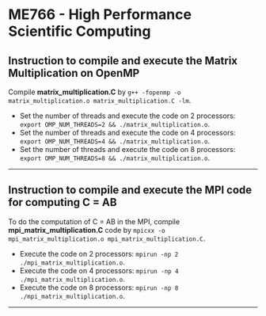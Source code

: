 # ME766 - High Performance Scientific Computing 

##  Instruction to compile and execute the Matrix Multiplication on OpenMP

Compile **matrix_multiplication.C** by `g++ -fopenmp -o matrix_multiplication.o matrix_multiplication.C -lm`. 
- Set the number of threads and execute the code on 2 processors: `export OMP_NUM_THREADS=2 && ./matrix_multiplication.o`.
- Set the number of threads and execute the code on 4 processors: `export OMP_NUM_THREADS=4 && ./matrix_multiplication.o`.
- Set the number of threads and execute the code on 8 processors: `export OMP_NUM_THREADS=8 && ./matrix_multiplication.o`.

---
## Instruction to compile and execute the MPI code for computing C = AB

To do the computation of C = AB in the MPI, compile **mpi_matrix_multiplication.C** code by `mpicxx -o mpi_matrix_multiplication.o mpi_matrix_multiplication.C`. 
- Execute the code on 2 processors: `mpirun -np 2 ./mpi_matrix_multiplication.o`.
- Execute the code on 4 processors: `mpirun -np 4 ./mpi_matrix_multiplication.o`.
- Execute the code on 8 processors: `mpirun -np 8 ./mpi_matrix_multiplication.o`.
---